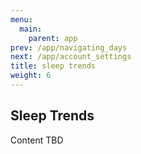```yaml
---
menu:
  main:
    parent: app
prev: /app/navigating_days
next: /app/account_settings
title: sleep trends
weight: 6
---
```


## Sleep Trends


Content TBD
